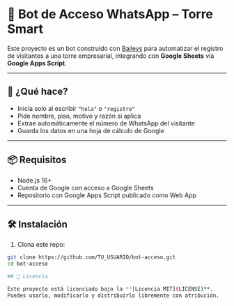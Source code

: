 # 🤖 Bot de Acceso WhatsApp – Torre Smart

Este proyecto es un bot construido con [Baileys](https://github.com/WhiskeySockets/Baileys) para automatizar el registro de visitantes a una torre empresarial, integrando con **Google Sheets** vía **Google Apps Script**.

---

## 🚀 ¿Qué hace?

- Inicia solo al escribir `"hola"` o `"registro"`
- Pide nombre, piso, motivo y razón si aplica
- Extrae automáticamente el número de WhatsApp del visitante
- Guarda los datos en una hoja de cálculo de Google

---

## 📦 Requisitos

- Node.js 16+
- Cuenta de Google con acceso a Google Sheets
- Repositorio con Google Apps Script publicado como Web App

---

## 🛠 Instalación

1. Clona este repo:

```bash
git clone https://github.com/TU_USUARIO/bot-acceso.git
cd bot-acceso

## 📄 Licencia

Este proyecto está licenciado bajo la **[Licencia MIT](LICENSE)**.  
Puedes usarlo, modificarlo y distribuirlo libremente con atribución.
